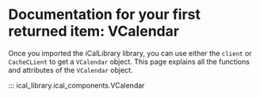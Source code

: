 # Documentation for your first returned item: VCalendar

Once you imported the iCalLibrary library, you can use either the `client` or `CacheCLient` to get a `VCalendar` object.
This page explains all the functions and attributes of the `VCalendar` object.

::: ical_library.ical_components.VCalendar
